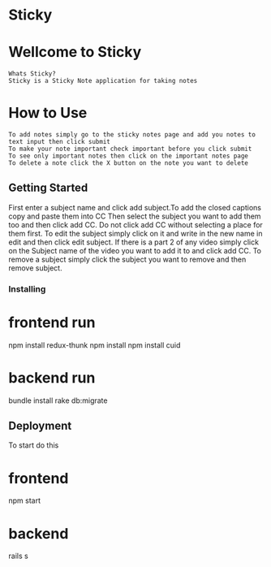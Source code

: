 # Sticky

   # Wellcome to Sticky
    Whats Sticky?
    Sticky is a Sticky Note application for taking notes

   # How to Use
    To add notes simply go to the sticky notes page and add you notes to text input then click submit
    To make your note important check important before you click submit
    To see only important notes then click on the important notes page
    To delete a note click the X button on the note you want to delete

## Getting Started

First enter a subject name and click add subject.To add the closed captions copy and paste them into CC Then select the subject you want to add them too and then click add CC. Do not click add CC without selecting a place for them first. To edit the subject simply click on it and write in the new name in edit and then click edit subject. If there is a part 2 of any video simply click on the Subject name of the video you want to add it to and click add CC. To remove a subject simply click the subject you want to remove and then remove subject.

### Installing

# frontend run
npm install redux-thunk
npm install
npm install cuid
# backend run
bundle install 
rake db:migrate
## Deployment

To start do this

# frontend
npm start
# backend
rails s

